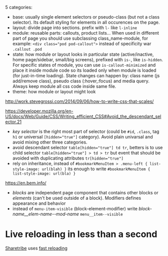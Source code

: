 5 categories:

* base: usually single element selectors or pseudo-class (but not a class selector). Its default styling for elements in all occurences on the page.
* layout: divide page into sections. prefix with `l-` like `l-inline`
* module: reusable parts: callouts, product lists... When used in different part of page you should use subclassing class_name-module, for example: `<div class="pod pod-callout">` instead of specificity war `.callout .pod`
* state: how module or layout looks in particular state (active/inactive, home page/sidebar, small/big screens), prefixed with `is-`, like `is-hidden`. For specific states of module, you can use `is-callout-minimized` and place it inside module code so its loaded only when module is loaded (for just-in-time loading).
State changes can happen by: class name (js add/remove class), pseudo class (:hover,:focus) and media query. Always keep module all css code inside same file.
* theme: how module or layout might look


http://work.stevegrossi.com/2014/09/06/how-to-write-css-that-scales/

https://developer.mozilla.org/en-US/docs/Web/Guide/CSS/Writing_efficient_CSS#Avoid_the_descendant_selector.21

* *key selector* is the right most part of selector (could be `#id`, `.class`, tag `h1` or universal `[hidden="true"]` category). Avoid plain univarsal and avoid mixing other three categories.
* avoid descendant selector `table[hidden="true"] td tr`, betters is to use child selector `table[hidden="true"] > td > tr` but event that should be avoided with duplicating attributes `tr[hidden="true"]`
* rely on inheritance, instead of `#bookmarkMenuItem > .menu-left { list-style-image: url(blah) }` its enough to write `#bookmarkMenuItem { list-style-image: url(bla) }`


https://en.bem.info/

* *blocks* are independent page component that contains other blocks or *elements* (can't be used outside of a block). Modifiers defines appearance and behavior
* instead of `menu-item-visible` (block-element-modifier) write *block-name__elem-name--mod-name* `menu__item--visible`


# Live reloading in less than a second

[Sharetribe](https://github.com/sharetribe/sharetribe/blob/master/docs/scss-coding-guidelines.md) uses [fast reloading](https://mattbrictson.com/lightning-fast-sass-reloading-in-rails)
